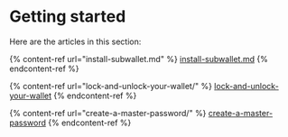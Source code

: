 # Getting started

Here are the articles in this section:

{% content-ref url="install-subwallet.md" %}
[install-subwallet.md](install-subwallet.md)
{% endcontent-ref %}

{% content-ref url="lock-and-unlock-your-wallet/" %}
[lock-and-unlock-your-wallet](lock-and-unlock-your-wallet/)
{% endcontent-ref %}

{% content-ref url="create-a-master-password/" %}
[create-a-master-password](create-a-master-password/)
{% endcontent-ref %}
